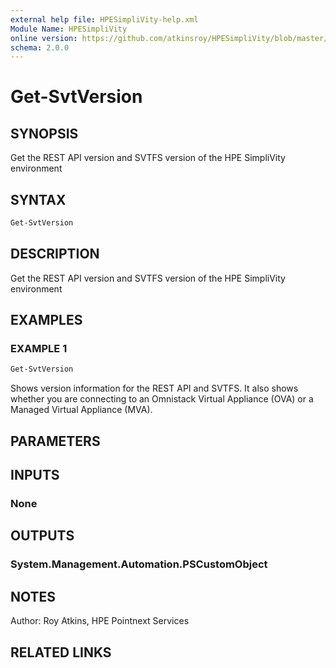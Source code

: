 ```yaml
---
external help file: HPESimpliVity-help.xml
Module Name: HPESimpliVity
online version: https://github.com/atkinsroy/HPESimpliVity/blob/master/docs/Get-SvtDatastoreComputeNode.md
schema: 2.0.0
---
```


# Get-SvtVersion

## SYNOPSIS

Get the REST API version and SVTFS version of the HPE SimpliVity environment

## SYNTAX

```PowerShell
Get-SvtVersion
```

## DESCRIPTION

Get the REST API version and SVTFS version of the HPE SimpliVity environment

## EXAMPLES

### EXAMPLE 1

```PowerShell
Get-SvtVersion
```

Shows version information for the REST API and SVTFS.
It also shows whether you are
connecting to an Omnistack Virtual Appliance (OVA) or a Managed Virtual Appliance (MVA).

## PARAMETERS

## INPUTS

### None

## OUTPUTS

### System.Management.Automation.PSCustomObject

## NOTES

Author: Roy Atkins, HPE Pointnext Services

## RELATED LINKS
